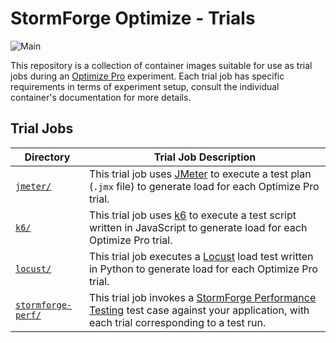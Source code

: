 # StormForge Optimize - Trials

![Main](https://github.com/thestormforge/optimize-trials/workflows/Main/badge.svg)

This repository is a collection of container images suitable for use as trial jobs during an [Optimize Pro](https://docs.stormforge.io/optimize-pro/) experiment. Each trial job has specific requirements in terms of experiment setup, consult the individual container's documentation for more details.

## Trial Jobs

| Directory                                | Trial Job Description |
|------------------------------------------|-----------------------|
| [`jmeter/`](./jmeter/)                   | This trial job uses [JMeter](https://jmeter.apache.org/) to execute a test plan (`.jmx` file) to generate load for each Optimize Pro trial. |
| [`k6/`](./k6/)                           | This trial job uses [k6](https://k6.io) to execute a test script written in JavaScript to generate load for each Optimize Pro trial. |
| [`locust/`](./locust/)                   | This trial job executes a [Locust](https://locust.io/) load test written in Python to generate load for each Optimize Pro trial. |
| [`stormforge-perf/`](./stormforge-perf/) | This trial job invokes a [StormForge Performance Testing](https://www.stormforge.io/performance-testing/) test case against your application, with each trial corresponding to a test run. |



